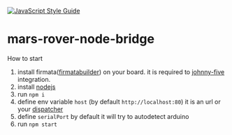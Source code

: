[![JavaScript Style Guide](https://img.shields.io/badge/code_style-standard-brightgreen.svg)](https://standardjs.com)

# mars-rover-node-bridge

How to start

1. install firmata([firmatabuilder](http://firmatabuilder.com/)) on your board. it is required to [johnny-five](http://johnny-five.io/platform-support/#arduino-uno) integration.
1. install [nodejs](https://nodejs.org/en/)
1. run `npm i`
1. define env variable `host` (by default `http://localhost:80`) it is an url or your [dispatcher](https://github.com/spaceshipyard/mars-rover-dispatcher)
1. define `serialPort` by default it will try to autodetect arduino
1. run `npm start`